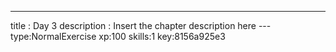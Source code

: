 ---
title       : Day 3
description : Insert the chapter description here
--- type:NormalExercise xp:100 skills:1 key:8156a925e3